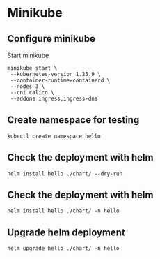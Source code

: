 # Minikube

## Configure minikube

Start minikube
```Shell
minikube start \
 --kubernetes-version 1.25.9 \
 --container-runtime=containerd \
 --nodes 3 \
 --cni calico \
 --addons ingress,ingress-dns
```

## Create namespace for testing
```Shell
kubectl create namespace hello
```

## Check the deployment with helm
```Shell
helm install hello ./chart/ --dry-run
```

## Check the deployment with helm
```Shell
helm install hello ./chart/ -n hello
```

## Upgrade helm deployment
```Shell
helm upgrade hello ./chart/ -n hello
```